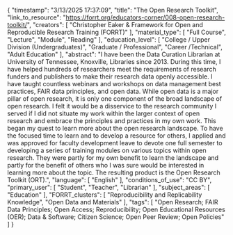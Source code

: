 {
    "timestamp": "3/13/2025 17:37:09",
    "title": "The Open Research Toolkit",
    "link_to_resource": "https://forrt.org/educators-corner/008-open-research-toolkit/",
    "creators": [
        "Christopher Eaker & Framework for Open and Reproducible Research Training (FORRT)"
    ],
    "material_type": [
        "Full Course",
        "Lecture",
        "Module",
        "Reading"
    ],
    "education_level": [
        "College / Upper Division (Undergraduates)",
        "Graduate / Professional",
        "Career /Technical",
        "Adult Education"
    ],
    "abstract": "I have been the Data Curation Librarian at University of Tennessee, Knoxville, Libraries since 2013. During this time, I have helped hundreds of researchers meet the requirements of research funders and publishers to make their research data openly accessible. I have taught countless webinars and workshops on data management best practices, FAIR data principles, and open data. While open data is a major pillar of open research, it is only one component of the broad landscape of open research. I felt it would be a disservice to the research community I served if I did not situate my work within the larger context of open research and embrace the principles and practices in my own work. This began my quest to learn more about the open research landscape. To have the focused time to learn and to develop a resource for others, I applied and was approved for faculty development leave to devote one full semester to developing a series of training modules on various topics within open research. They were partly for my own benefit to learn the landscape and partly for the benefit of others who I was sure would be interested in learning more about the topic. The resulting product is the Open Research Toolkit (ORT).",
    "language": [
        "English"
    ],
    "conditions_of_use": "CC BY",
    "primary_user": [
        "Student",
        "Teacher",
        "Librarian"
    ],
    "subject_areas": [
        "Education"
    ],
    "FORRT_clusters": [
        "Reproducibility and Replicability Knowledge",
        "Open Data and Materials"
    ],
    "tags": [
        "Open Research; FAIR Data Principles; Open Access; Reproducibility; Open Educational Resources (OER); Data & Software; Citizen Science; Open Peer Review; Open Policies"
    ]
}